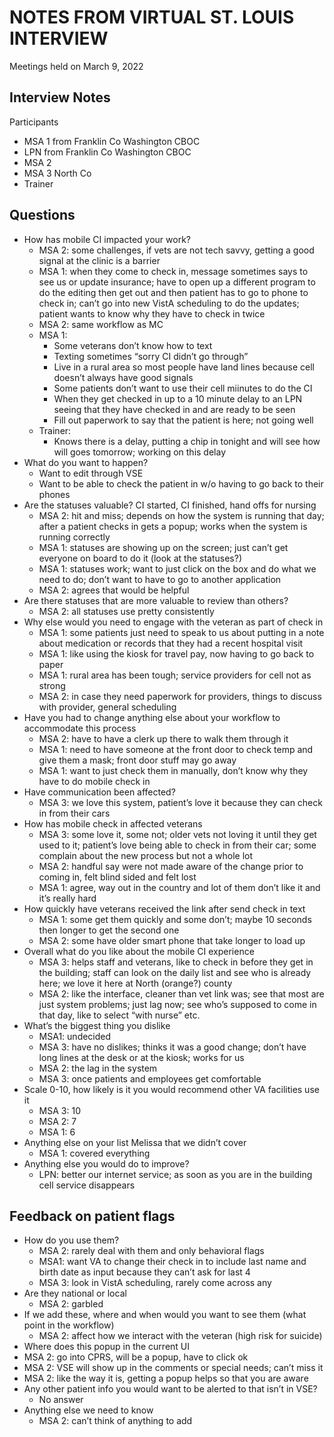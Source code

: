 # NOTES FROM VIRTUAL ST. LOUIS INTERVIEW
Meetings held on March 9, 2022

## Interview Notes
Participants
- MSA 1 from Franklin Co Washington CBOC
- LPN from Franklin Co Washington CBOC
- MSA 2
- MSA 3 North Co 
- Trainer

## Questions
- How has mobile CI impacted your work?
  - MSA 2: some challenges, if vets are not tech savvy, getting a good signal at the clinic is a barrier
  - MSA 1: when they come to check in, message sometimes says to see us or update insurance; have to open up a different program to do the editing then get out and then patient has to go to phone to check in; can’t go into new VistA scheduling to do the updates; patient wants to know why they have to check in twice
  - MSA 2: same workflow as MC
  - MSA 1: 
    - Some veterans don’t know how to text
    - Texting sometimes “sorry CI didn’t go through”
    - Live in a rural area so most people have land lines because cell doesn’t always have good signals
    - Some patients don’t want to use their cell miinutes to do the CI
    - When they get checked in up to a 10 minute delay to an LPN seeing that they have checked in and are ready to be seen
    - Fill out paperwork to say that the patient is here; not going well
  - Trainer:
    - Knows there is a delay, putting a chip in tonight and will see how will goes tomorrow; working on this delay
- What do you want to happen?
  - Want to edit through VSE
  - Want to be able to check the patient in w/o having to go back to their phones
- Are the statuses valuable? CI started, CI finished, hand offs for nursing
  - MSA 2: hit and miss; depends on how the system is running that day; after a patient checks in gets a popup; works when the system is running correctly
  - MSA 1: statuses are showing up on the screen; just can’t get everyone on board to do it (look at the statuses?)
  - MSA 1: statuses work; want to just click on the box and do what we need to do; don’t want to have to go to another application
  - MSA 2: agrees that would be helpful
- Are there statuses that are more valuable to review than others?
  - MSA 2: all statuses use pretty consistently
- Why else would you need to engage with the veteran as part of check in
  - MSA 1: some patients just need to speak to us about putting in a note about medication or records that they had a recent hospital visit
  - MSA 1: like using the kiosk for travel pay, now having to go back to paper
  - MSA 1: rural area has been tough; service providers for cell not as strong
  - MSA 2: in case they need paperwork for providers, things to discuss with provider, general scheduling
- Have you had to change anything else about your workflow to accommodate this process
  - MSA 2: have to have a clerk up there to walk them through it
  - MSA 1: need to have someone at the front door to check temp and give them a mask; front door stuff may go away
  - MSA 1: want to just check them in manually, don’t know why they have to do mobile check in
- Have communication been affected?
  - MSA 3: we love this system, patient’s love it because they can check in from their cars
- How has mobile check in affected veterans
  - MSA 3: some love it, some not; older vets not loving it until they get used to it; patient’s love being able to check in from their car; some complain about the new process but not a whole lot
  - MSA 2: handful say were not made aware of the change prior to coming in, felt blind sided and felt lost
  - MSA 1: agree, way out in the country and lot of them don’t like it and it’s really hard
- How quickly have veterans received the link after send check in text
  - MSA 1: some get them quickly and some don’t; maybe 10 seconds then longer to get the second one
  - MSA 2: some have older smart phone that take longer to load up
- Overall what do you like about the mobile CI experience
  - MSA 3: helps staff and veterans, like to check in before they get in the building; staff can look on the daily list and see who is already here; we love it here at North (orange?)  county
  - MSA 2: like the interface, cleaner than vet link was; see that most are just system problems; just lag now; see who’s supposed to come in that day, like to select “with nurse” etc.
- What’s the biggest thing you dislike
  - MSA1: undecided
  - MSA 3: have no dislikes; thinks it was a good change; don’t have long lines at the desk or at the kiosk; works for us
  - MSA 2: the lag in the system
  - MSA 3: once patients and employees get comfortable
- Scale 0-10, how likely is it you would recommend other VA facilities use it
  - MSA 3: 10
  - MSA 2: 7
  - MSA 1: 6
- Anything else on your list Melissa that we didn’t cover
  - MSA 1: covered everything
- Anything else you would do to improve?
  - LPN: better our internet service; as soon as you are in the building cell service disappears

## Feedback on patient flags
- How do you use them?
  - MSA 2: rarely deal with them and only behavioral flags
  - MSA1: want VA to change their check in to include last name and birth date as input because they can’t ask for last 4
  - MSA 3: look in VistA scheduling, rarely come across any
- Are they national or local
  - MSA 2: garbled
- If we add these, where and when would you want to see them (what point in the workflow)
  - MSA 2: affect how we interact with the veteran (high risk for suicide)
-  Where does this popup in the current UI
  - MSA 2: go into CPRS, will be a popup, have to click ok
  - MSA 2: VSE will show up in the comments or special needs; can’t miss it
  - MSA 2: like the way it is, getting a popup helps so that you are aware
- Any other patient info you would want to be alerted to that isn’t in VSE?
  - No answer
- Anything else we need to know
  - MSA 2: can’t think of anything to add
